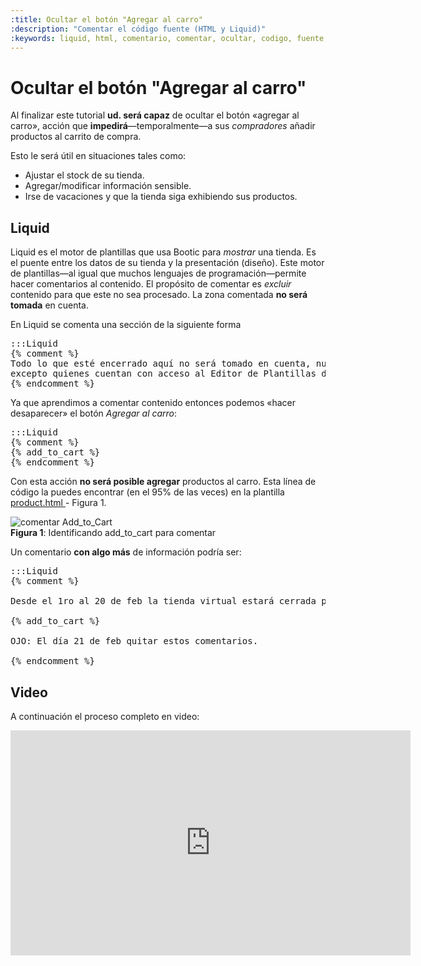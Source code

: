 ```yaml
---
:title: Ocultar el botón "Agregar al carro"
:description: "Comentar el código fuente (HTML y Liquid)"
:keywords: liquid, html, comentario, comentar, ocultar, codigo, fuente, vacaciones
---
```


# Ocultar el botón "Agregar al carro"

Al finalizar este tutorial **ud. será capaz** de ocultar el botón «agregar al
carro», acción que **impedirá**—temporalmente—a sus _compradores_ añadir productos al carrito de compra. 

Esto le será útil en situaciones tales como:

* Ajustar el stock de su tienda.
* Agregar/modificar información sensible.
* Irse de vacaciones y que la tienda siga exhibiendo sus productos.

## Liquid

Liquid es el motor de plantillas que usa Bootic para _mostrar_ una tienda. Es el puente entre los datos de su tienda y la presentación (diseño). Este motor de plantillas—al igual que muchos lenguajes de programación—permite hacer comentarios al contenido. El propósito de comentar es _excluir_ contenido para que este no sea procesado. La zona comentada **no será tomada** en cuenta. 

En Liquid se comenta una sección de la siguiente forma

<pre>:::Liquid
{% comment %}
Todo lo que esté encerrado aquí no será tomado en cuenta, nunca nadie lo verá,
excepto quienes cuentan con acceso al Editor de Plantillas de la tienda.
{% endcomment %}
</pre>

Ya que aprendimos a comentar contenido entonces podemos «hacer desaparecer» el botón _Agregar al carro_:

<pre>:::Liquid
{% comment %}
{% add_to_cart %}
{% endcomment %}
</pre>

Con esta acción **no será posible agregar** productos al carro. Esta línea de código la puedes encontrar (en el 95% de las veces) en la plantilla [ product.html ](/es/diseno/plantillas/product) - Figura 1.

<div class="captura">
    <div class="c-contenido"><img src="/img/admin/captura_add_to_cart.png" alt="comentar Add_to_Cart" /></div>
    <div class="c-pie">
        <strong>Figura 1</strong>: Identificando add_to_cart para comentar 
    </div>
</div>

Un comentario **con algo más** de información podría ser:

<pre>:::Liquid
{% comment %}

Desde el 1ro al 20 de feb la tienda virtual estará cerrada por vacaciones

{% add_to_cart %}

OJO: El día 21 de feb quitar estos comentarios.

{% endcomment %}
</pre>


## Video

A continuación el proceso completo en video:

<iframe width="640" height="360" src="https://www.youtube.com/embed/4G0cvdmM3gQ" frameborder="0" allowfullscreen></iframe>

